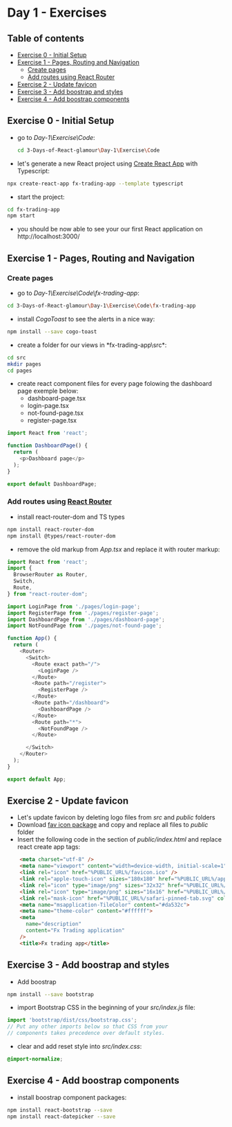 # Day 1 - Exercises

## Table of contents

- [Exercise 0 - Initial Setup](#exercise-0---initial-setup)
- [Exercise 1 - Pages, Routing and Navigation](#exercise-1---pages-routing-and-navigation)
  - [Create pages](#create-pages)
  - [Add routes using React Router](#add-routes-using-react-router)
- [Exercise 2 - Update favicon](#exercise-2---update-favicon)
- [Exercise 3 - Add boostrap and styles](#exercise-3---add-boostrap-and-styles)
- [Exercise 4 - Add boostrap components](#exercise-4---add-boostrap-components)

## Exercise 0 - Initial Setup

- go to *Day-1\Exercise\Code*:

    ```bash
    cd 3-Days-of-React-glamour\Day-1\Exercise\Code
    ```

- let's generate a new React project using [Create React App](https://create-react-app.dev/) with Typescript:

```bash
npx create-react-app fx-trading-app --template typescript
```

- start the project:

```bash
cd fx-trading-app
npm start
```

- you should be now able to see your our first React application on http://localhost:3000/

## Exercise 1 - Pages, Routing and Navigation

### Create pages

- go to *Day-1\Exercise\Code\fx-trading-app*:

```bash
cd 3-Days-of-React-glamour\Day-1\Exercise\Code\fx-trading-app
```

- install *CogoToast* to see the alerts in a nice way:

```bash
npm install --save cogo-toast
```

- create a folder for our views in *fx-trading-app\src\*:

```bash
cd src
mkdir pages
cd pages
```

- create react component files for every page folowing the dashboard page exemple below:
  - dashboard-page.tsx
  - login-page.tsx
  - not-found-page.tsx
  - register-page.tsx

```javascript
import React from 'react';

function DashboardPage() {
  return (
    <p>Dashboard page</p>
  );
}

export default DashboardPage;
```

### Add routes using [React Router](https://reacttraining.com/react-router/web/guides/quick-start)

- install react-router-dom and TS types

```bash
npm install react-router-dom
npm install @types/react-router-dom
```

- remove the old markup from *App.tsx* and replace it with router markup:

```javascript
import React from 'react';
import {
  BrowserRouter as Router,
  Switch,
  Route,
} from "react-router-dom";

import LoginPage from './pages/login-page';
import RegisterPage from './pages/register-page';
import DashboardPage from './pages/dashboard-page';
import NotFoundPage from './pages/not-found-page';

function App() {
  return (
    <Router>
      <Switch>
        <Route exact path="/">
          <LoginPage />
        </Route>
        <Route path="/register">
          <RegisterPage />
        </Route>
        <Route path="/dashboard">
          <DashboardPage />
        </Route>
        <Route path="*">
          <NotFoundPage />
        </Route>

      </Switch>
    </Router>
  );
}

export default App;
```

## Exercise 2 - Update favicon

- Let's update favicon by deleting logo files from *src* and *public* folders
- Download [fav icon package](https://github.com//WebToLearn/3-day-of-React-glamour/raw/master/Design/fx-trading-favicon-package.zip) and copy and replace all files to *public* folder
- Insert the following code in the <head> section of *public/index.html* and replace react create app tags:

```html
    <meta charset="utf-8" />
    <meta name="viewport" content="width=device-width, initial-scale=1" />
    <link rel="icon" href="%PUBLIC_URL%/favicon.ico" />
    <link rel="apple-touch-icon" sizes="180x180" href="%PUBLIC_URL%/apple-touch-icon.png">
    <link rel="icon" type="image/png" sizes="32x32" href="%PUBLIC_URL%/favicon-32x32.png">
    <link rel="icon" type="image/png" sizes="16x16" href="%PUBLIC_URL%/favicon-16x16.png">
    <link rel="mask-icon" href="%PUBLIC_URL%/safari-pinned-tab.svg" color="#5bbad5">
    <meta name="msapplication-TileColor" content="#da532c">
    <meta name="theme-color" content="#ffffff">
    <meta
      name="description"
      content="Fx Trading application"
    />
    <title>Fx trading app</title>
```

## Exercise 3 - Add boostrap and styles

- Add boostrap

```bash
npm install --save bootstrap
```

- import Bootstrap CSS in the beginning of your *src/index.js* file:

```javascript
import 'bootstrap/dist/css/bootstrap.css';
// Put any other imports below so that CSS from your
// components takes precedence over default styles.
```

- clear and add reset style into *src/index.css*:

```css
@import-normalize;
```

## Exercise 4 - Add boostrap components

- install boostrap component packages:

```bash
npm install react-bootstrap --save
npm install react-datepicker --save
```
